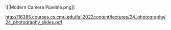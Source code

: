 ![[Modern Camera Pipeline.png]]

http://16385.courses.cs.cmu.edu/fall2022content/lectures/24_photography/24_photography_slides.pdf
